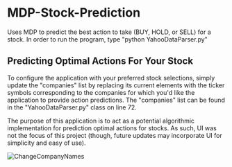 # MDP-Stock-Prediction
Uses MDP to predict the best action to take (BUY, HOLD, or SELL) for a stock.
In order to run the program, type "python YahooDataParser.py"

## Predicting Optimal Actions For Your Stock
To configure the application with your preferred stock selections, simply update the "companies" list by replacing its current elements with the ticker symbols corresponding to the companies for which you'd like the application to provide action predictions. The "companies" list can be found in the "YahooDataParser.py" class on line 72.

The purpose of this application is to act as a potential algorithmic implementation for prediction optimal actions for stocks. As such, UI was not the focus of this project (though, future updates may incorporate UI for simplicity and easy of use).

![ChangeCompanyNames](https://github.com/Tommy-Nguyen-cpu/MDP-Stock-Prediction/assets/75864631/60000d22-6a9e-4271-8fb7-4d1e7ef318a7)
